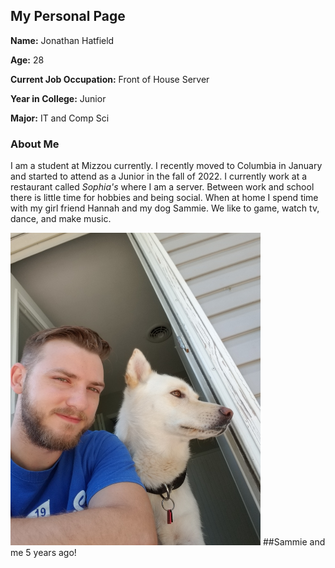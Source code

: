 ## My Personal Page

**Name:** Jonathan Hatfield

**Age:** 28

**Current Job Occupation:** Front of House Server

**Year in College:** Junior

**Major:** IT and Comp Sci

### About Me

I am a student at Mizzou currently. I recently moved to Columbia in January and started to attend as a Junior in the fall of 2022. I currently work at a restaurant called _Sophia's_ where I am a server. Between work and school there is little time for hobbies and being social. When at home I spend time with my girl friend Hannah and my dog Sammie. We like to game, watch tv, dance, and make music. 


<img src="sammie_and_me.jpeg" alt="MarineGEO circle logo" style="height: 500px; width:400px;"/>
##Sammie and me 5 years ago!
